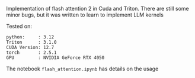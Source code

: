 Implementation of flash attention 2 in Cuda and Triton. There are still some minor bugs, but it was written to learn to implement LLM kernels

Tested on:

    python:     : 3.12
    Triton      : 3.1.0
    CUDA Version: 12.7
    torch       : 2.5.1
    GPU         : NVIDIA GeForce RTX 4050

The notebook  `flash_attention.ipynb` has details on the usage

